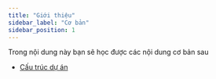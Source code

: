 ```yaml
---
title: "Giới thiệu"
sidebar_label: "Cơ bản"
sidebar_position: 1
---
```


Trong nội dung này bạn sẽ học được các nội dung cơ bản sau

- [Cấu trúc dự án](./source-structure)
